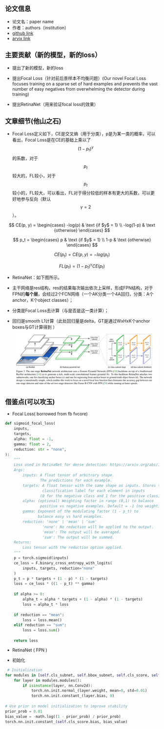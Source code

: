 <head>
    <script src="https://cdn.mathjax.org/mathjax/latest/MathJax.js?config=TeX-AMS-MML_HTMLorMML" type="text/javascript"></script>
    <script type="text/x-mathjax-config">
        MathJax.Hub.Config({
            tex2jax: {
            skipTags: ['script', 'noscript', 'style', 'textarea', 'pre'],
            inlineMath: [['$','$$']]
            }
        });
    </script>
</head>


## 论文信息
* 论文名：paper name
* 作者：authors（institution）
* [github link](https://github.com/yhenon/pytorch-retinanet)
* [arvix link](https://arxiv.org/pdf/1708.02002.pdf)

## 主要贡献（新的模型，新的loss）

- 提出了新的模型，新的loss

- 提出Focal Loss（针对前后景样本不均衡问题）(Our novel Focal Loss focuses training on a sparse set of hard examples and prevents the vast number of easy negatives from overwhelming the detector during training)

- 提出RetinaNet（用来验证focal loss的效果）

## 文章细节(他山之石)

- Focal Loss定义如下，CE是交叉熵（用于分类），p是为某一类的概率，可以看出，Focal Loss是在CE的基础上乘以了$$ (1-p_t)^\gamma $$的系数，对于$$p_t$$较大的，FL较小，对于$$p_t$$较小的，FL较大，可以看出，FL对于得分较低的样本有更大的系数，可以更好地参与反向（默认$$ \gamma=2$$）。

$$ CE(p, y) =  \begin{cases} -log(p) & \text {if $y$ = 1} \\ -log(1-p) & \text {otherwise} \end{cases} $$

$$ p_t =  \begin{cases} p & \text {if $y$ = 1} \\ 1-p & \text {otherwise} \end{cases} $$

$$ CE(p_t) = CE(p, y) = -log(p_t) $$

$$ FL(p_t) = (1-p_t)^\gamma CE(p_t)$$

- RetinaNet：如下图所示。

- 主干网络是res结构，res的结果每次输出依次上采样，形成FPN结构，对于FPN的**每个层**，会经过2个FCN网络（一个AK分类一个4A回归，分类：A个anchor，K个object classes）；

- 分类是Focal Loss去计算（与是否是这一类计算）；

- 回归是smooth L1计算（此处回归量是delta，GT是通过WxHxK个anchor boxes与GT计算得到
）
![](retinanet.png)



## 借鉴点(可以攻玉)

- Focal Loss( borrowed from fb fvcore)
```python
def sigmoid_focal_loss(
    inputs,
    targets,
    alpha: float = -1,
    gamma: float = 2,
    reduction: str = "none",
):
    """
    Loss used in RetinaNet for dense detection: https://arxiv.org/abs/1708.02002.
    Args:
        inputs: A float tensor of arbitrary shape.
                The predictions for each example.
        targets: A float tensor with the same shape as inputs. Stores the binary
                 classification label for each element in inputs
                (0 for the negative class and 1 for the positive class).
        alpha: (optional) Weighting factor in range (0,1) to balance
                positive vs negative examples. Default = -1 (no weighting).
        gamma: Exponent of the modulating factor (1 - p_t) to
               balance easy vs hard examples.
        reduction: 'none' | 'mean' | 'sum'
                 'none': No reduction will be applied to the output.
                 'mean': The output will be averaged.
                 'sum': The output will be summed.
    Returns:
        Loss tensor with the reduction option applied.
    """
    p = torch.sigmoid(inputs)
    ce_loss = F.binary_cross_entropy_with_logits(
        inputs, targets, reduction="none"
    )
    p_t = p * targets + (1 - p) * (1 - targets)
    loss = ce_loss * ((1 - p_t) ** gamma)

    if alpha >= 0:
        alpha_t = alpha * targets + (1 - alpha) * (1 - targets)
        loss = alpha_t * loss

    if reduction == "mean":
        loss = loss.mean()
    elif reduction == "sum":
        loss = loss.sum()

    return loss
```

- RetinaNet ( FPN )

- 初始化
```python
 # Initialization
for modules in [self.cls_subnet, self.bbox_subnet, self.cls_score, self.bbox_pred]:
    for layer in modules.modules():
        if isinstance(layer, nn.Conv2d):
            torch.nn.init.normal_(layer.weight, mean=0, std=0.01)
            torch.nn.init.constant_(layer.bias, 0)

# Use prior in model initialization to improve stability
prior_prob = 0.01
bias_value = -math.log((1 - prior_prob) / prior_prob)
torch.nn.init.constant_(self.cls_score.bias, bias_value)
```